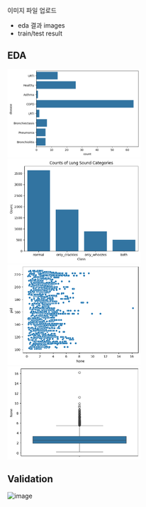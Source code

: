 이미지 파일 업로드

- eda 결과 images
- train/test result


## EDA

  <img width="300" alt="image" src="diseases.png">
  <img width="300" alt="image" src="classes.png">
  <img width="300" alt="image" src="breath.png">
  <img width="300" alt="image" src="quartile.png">

## Validation

  <img width="300" alt="image" src="">
